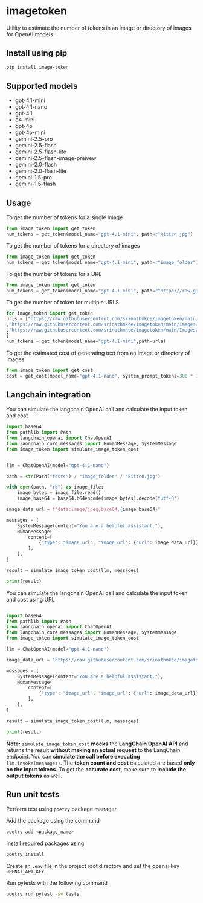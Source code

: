 # imagetoken

Utility to estimate the number of tokens in an image or directory of images for OpenAI models.

## Install using pip

```bash
pip install image-token
```

## Supported models

- gpt-4.1-mini
- gpt-4.1-nano
- gpt-4.1
- o4-mini
- gpt-4o
- gpt-4o-mini
- gemini-2.5-pro
- gemini-2.5-flash
- gemini-2.5-flash-lite
- gemini-2.5-flash-image-preivew
- gemini-2.0-flash
- gemini-2.0-flash-lite
- gemini-1.5-pro
- gemini-1.5-flash

## Usage

To get the number of tokens for a single image
```python
from image_token import get_token
num_tokens = get_token(model_name="gpt-4.1-mini", path=r"kitten.jpg")
```

To get the number of tokens for a directory of images
```python
from image_token import get_token
num_tokens = get_token(model_name="gpt-4.1-mini", path=r"image_folder")
```

To get the number of tokens for a URL
```python
from image_token import get_token
num_tokens = get_token(model_name="gpt-4.1-mini", path=r"https://raw.githubusercontent.com/srinathmkce/imagetoken/main/Images/kitten.jpeg")
```

To get the number of token for multiple URLS
```python
for image_token import get_token
urls = ["https://raw.githubusercontent.com/srinathmkce/imagetoken/main/Images/kitten.jpeg"
,"https://raw.githubusercontent.com/srinathmkce/imagetoken/main/Images/kitten.jpg"
,"https://raw.githubusercontent.com/srinathmkce/imagetoken/main/Images/kitten.png"
]
num_tokens = get_token(model_name="gpt-4.1-mini",path=urls)
```

To get the estimated cost of generating text from an image or directory of images
```python
from image_token import get_cost
cost = get_cost(model_name="gpt-4.1-nano", system_prompt_tokens=300 * 100, approx_output_tokens=100 * 100, path=r"image_folder")
```

## Langchain integration

You can simulate the langchain OpenAI call and calculate the input token and cost
```python
import base64
from pathlib import Path
from langchain_openai import ChatOpenAI
from langchain_core.messages import HumanMessage, SystemMessage
from image_token import simulate_image_token_cost


llm = ChatOpenAI(model="gpt-4.1-nano")

path = str(Path("tests") / "image_folder" / "kitten.jpg")

with open(path, "rb") as image_file:
    image_bytes = image_file.read()
    image_base64 = base64.b64encode(image_bytes).decode("utf-8")

image_data_url = f"data:image/jpeg;base64,{image_base64}"

messages = [
    SystemMessage(content="You are a helpful assistant."),
    HumanMessage(
        content=[
            {"type": "image_url", "image_url": {"url": image_data_url}},
        ],
    ),
]

result = simulate_image_token_cost(llm, messages)

print(result)

```

You can simulate the langchain OpenAI call and calculate the input token and cost using URL
```python

import base64
from pathlib import Path
from langchain_openai import ChatOpenAI
from langchain_core.messages import HumanMessage, SystemMessage
from image_token import simulate_image_token_cost

llm = ChatOpenAI(model="gpt-4.1-nano")

image_data_url = "https://raw.githubusercontent.com/srinathmkce/imagetoken/main/Images/kitten.jpeg"

messages = [
    SystemMessage(content="You are a helpful assistant."),
    HumanMessage(
        content=[
            {"type": "image_url", "image_url": {"url": image_data_url}},
        ],
    ),
]

result = simulate_image_token_cost(llm, messages)

print(result)


```

**Note:** `simulate_image_token_cost` **mocks** the **LangChain OpenAI API** and returns the result **without making an actual request** to the LangChain endpoint. You can **simulate the call before executing** `llm.invoke(messages)`. The **token count and cost** calculated are based **only on the input tokens**. To get the **accurate cost**, make sure to **include the output tokens** as well.


## Run unit tests

Perform test using `poetry` package manager

Add the package using the command

```bash
poetry add <package_name>
```
Install required packages using

```bash
poetry install
```

Create an `.env` file in the project root directory and set the openai key `OPENAI_API_KEY`

Run pytests with the following command

```bash
poetry run pytest -sv tests
```